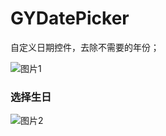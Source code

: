 # GYDatePicker
自定义日期控件，去除不需要的年份；

![图片1](http://qyanblog.oss-cn-shenzhen.aliyuncs.com/datePicker1.PNG)

### 选择生日 ###
![图片2](http://qyanblog.oss-cn-shenzhen.aliyuncs.com/IMG_2503.PNG)
